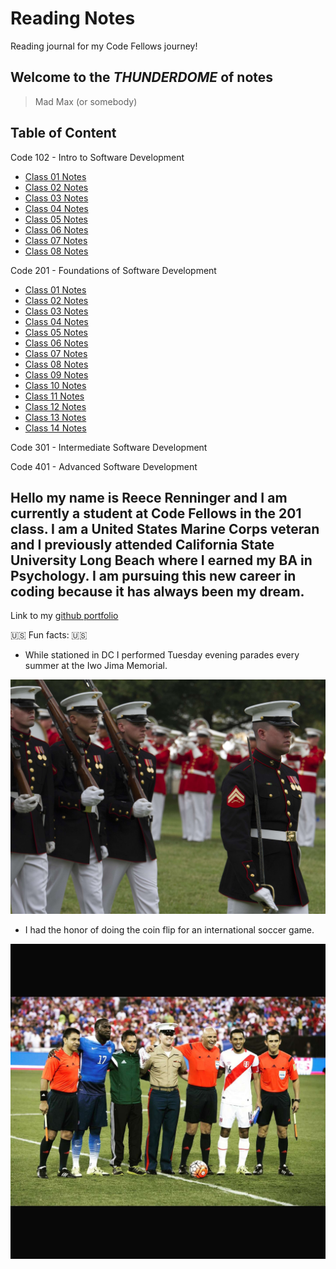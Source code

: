 # Reading Notes

Reading journal for my Code Fellows journey!

## **Welcome to the _THUNDERDOME_ of notes**

> Mad Max (or somebody)

## Table of Content

Code 102 - Intro to Software Development

- [Class 01 Notes](102ClassNotes/read01notes.md)
- [Class 02 Notes](102ClassNotes/read02notes.md)
- [Class 03 Notes](102ClassNotes/read03notes.md)
- [Class 04 Notes](102ClassNotes/read04notes.md)
- [Class 05 Notes](102ClassNotes/read05notes.md)
- [Class 06 Notes](102ClassNotes/read06notes.md)
- [Class 07 Notes](102ClassNotes/read07notes.md)
- [Class 08 Notes](102ClassNotes/read08notes.md)

Code 201 - Foundations of Software Development

- [Class 01 Notes](201ClassNotes/201classOne.md)
- [Class 02 Notes](201ClassNotes/201classTwo.md)
- [Class 03 Notes](201ClassNotes/201classThree.md)
- [Class 04 Notes](201ClassNotes/201classFour.md)
- [Class 05 Notes](201ClassNotes/201classFive.md)
- [Class 06 Notes](201ClassNotes/201classSix.md)
- [Class 07 Notes](201ClassNotes/201classSeven.md)
- [Class 08 Notes](201ClassNotes/201classEight.md)
- [Class 09 Notes](201ClassNotes/201classNine.md)
- [Class 10 Notes](201ClassNotes/201classTen.md)
- [Class 11 Notes](h201ClassNotes/201classEleven.md)
- [Class 12 Notes](201ClassNotes/201classTwelve.md)
- [Class 13 Notes](201ClassNotes/201classThirteen.md)
- [Class 14 Notes](201ClassNotes/201classFourteen.md)

Code 301 - Intermediate Software Development

Code 401 - Advanced Software Development

## Hello my name is Reece Renninger and I am currently a student at Code Fellows in the 201 class. I am a United States Marine Corps veteran and I previously attended California State University Long Beach where I earned my BA in Psychology.  I am pursuing this new career in coding because it has always been my dream.

Link to my [github portfolio](https://github.com/ReeceRenninger)

🇺🇸 Fun facts: 🇺🇸

- While stationed in DC I performed Tuesday evening parades every summer at the Iwo Jima Memorial.

![iwo jima memorial](Iwoparade.Me.jpg)

- I had the honor of doing the coin flip for an international soccer game.

![soccer game](coinflip.peruVSus.jpg)
